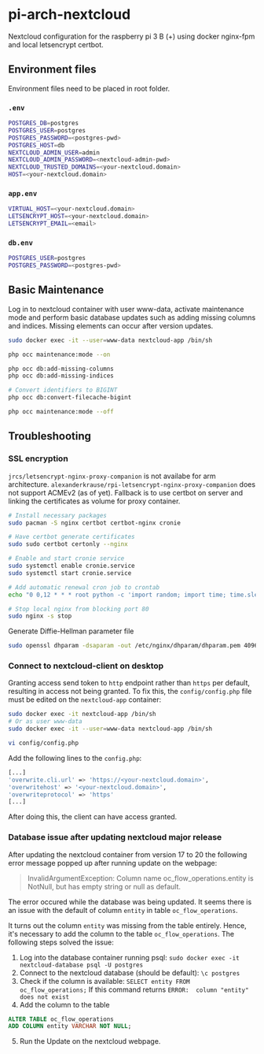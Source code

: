 # pi-arch-nextcloud

Nextcloud configuration for the raspberry pi 3 B (+) using docker nginx-fpm and local letsencrypt certbot.

## Environment files

Environment files need to be placed in root folder.

### `.env`
```bash
POSTGRES_DB=postgres
POSTGRES_USER=postgres
POSTGRES_PASSWORD=<postgres-pwd>
POSTGRES_HOST=db
NEXTCLOUD_ADMIN_USER=admin
NEXTCLOUD_ADMIN_PASSWORD=<nextcloud-admin-pwd>
NEXTCLOUD_TRUSTED_DOMAINS=<your-nextcloud.domain>
HOST=<your-nextcloud.domain>
```

### `app.env`
```bash
VIRTUAL_HOST=<your-nextcloud.domain>
LETSENCRYPT_HOST=<your-nextcloud.domain>
LETSENCRYPT_EMAIL=<email>
```

### `db.env`
```bash
POSTGRES_USER=postgres
POSTGRES_PASSWORD=<postgres-pwd>
```



## Basic Maintenance

Log in to nextcloud container with user www-data, activate maintenance mode and perform basic database updates such as adding missing columns and indices. Missing elements can occur after version updates.

```bash
sudo docker exec -it --user=www-data nextcloud-app /bin/sh

php occ maintenance:mode --on

php occ db:add-missing-columns
php occ db:add-missing-indices

# Convert identifiers to BIGINT
php occ db:convert-filecache-bigint

php occ maintenance:mode --off
```



## Troubleshooting

### SSL encryption

`jrcs/letsencrypt-nginx-proxy-companion` is not availabe for arm architecture. `alexanderkrause/rpi-letsencrypt-nginx-proxy-companion` does not support ACMEv2 (as of yet). Fallback is to use certbot on server and linking the certificates as volume for proxy container.

```bash
# Install necessary packages
sudo pacman -S nginx certbot certbot-nginx cronie

# Have certbot generate certificates
sudo sudo certbot certonly --nginx

# Enable and start cronie service
sudo systemctl enable cronie.service
sudo systemctl start cronie.service

# Add automatic renewal cron job to crontab
echo "0 0,12 * * * root python -c 'import random; import time; time.sleep(random.random() * 3600)' && certbot renew" | sudo tee -a /etc/crontab > /dev/null

# Stop local nginx from blocking port 80
sudo nginx -s stop
```

Generate Diffie-Hellman parameter file

```bash
sudo openssl dhparam -dsaparam -out /etc/nginx/dhparam/dhparam.pem 4096
```

### Connect to nextcloud-client on desktop

Granting access send token to `http` endpoint rather than `https` per default, resulting in access not being granted. To fix this, the `config/config.php` file must be edited on the `nextcloud-app` container:

```bash
sudo docker exec -it nextcloud-app /bin/sh
# Or as user www-data
sudo docker exec -it --user=www-data nextcloud-app /bin/sh

vi config/config.php
```

Add the following lines to the `config.php`:

```bash
[...]
'overwrite.cli.url' => 'https://<your-nextcloud.domain>',
'overwritehost' => '<your-nextcloud.domain>',
'overwriteprotocol' => 'https'
[...]
```

After doing this, the client can have access granted.

### Database issue after updating nextcloud major release

After updating the nextcloud container from version 17 to 20 the following error message popped up after running update on the webpage:

> InvalidArgumentException: Column name oc_flow_operations.entity is NotNull, but has empty string or null as default.

The error occured while the database was being updated. It seems there is an issue with the default of column `entity` in table `oc_flow_operations`.

It turns out the column `entity` was missing from the table entirely. Hence, it's necessary to add the column to the table `oc_flow_operations`. The following steps solved the issue:

1. Log into the database container running psql:
`sudo docker exec -it nextcloud-database psql -U postgres`
2. Connect to the nextcloud database (should be default):
`\c postgres`
3. Check if the column is available:
`SELECT entity FROM oc_flow_operations;`
If this command returns
`ERROR:  column "entity" does not exist`
4. Add the column to the table
```sql
ALTER TABLE oc_flow_operations
ADD COLUMN entity VARCHAR NOT NULL;
```
5. Run the Update on the nextcloud webpage.
